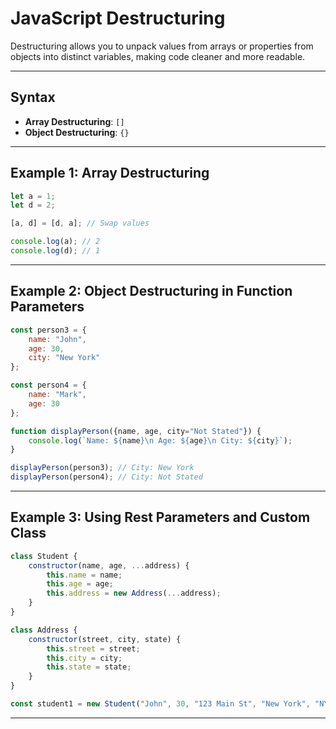 # JavaScript Destructuring

Destructuring allows you to unpack values from arrays or properties from objects into distinct variables, making code cleaner and more readable.

---

## Syntax

* **Array Destructuring**: `[]`
* **Object Destructuring**: `{}`

---

## Example 1: Array Destructuring

```js
let a = 1;
let d = 2;

[a, d] = [d, a]; // Swap values

console.log(a); // 2
console.log(d); // 1
```

---

## Example 2: Object Destructuring in Function Parameters

```js
const person3 = {
    name: "John",
    age: 30,
    city: "New York"
};

const person4 = {
    name: "Mark",
    age: 30
};

function displayPerson({name, age, city="Not Stated"}) {
    console.log(`Name: ${name}\n Age: ${age}\n City: ${city}`);
}

displayPerson(person3); // City: New York
displayPerson(person4); // City: Not Stated
```

---

## Example 3: Using Rest Parameters and Custom Class

```js
class Student {
    constructor(name, age, ...address) {
        this.name = name;
        this.age = age;
        this.address = new Address(...address);
    }
}

class Address {
    constructor(street, city, state) {
        this.street = street;
        this.city = city;
        this.state = state;
    }
}

const student1 = new Student("John", 30, "123 Main St", "New York", "NY");
```

---